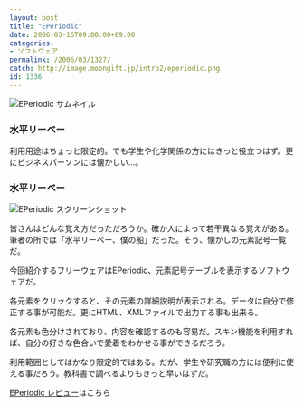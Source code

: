 ```yaml
---
layout: post
title: "EPeriodic"
date: 2006-03-16T09:00:00+09:00
categories:
- ソフトウェア
permalink: /2006/03/1327/
catch: http://image.moongift.jp/intro2/eperiodic.png
id: 1336
---
```

 ![EPeriodic サムネイル](http://image.moongift.jp/intro2/eperiodic.t.png "EPeriodic サムネイル")
  

### 水平リーベー
  
利用用途はちょっと限定的。でも学生や化学関係の方にはきっと役立つはず。更にビジネスパーソンには懐かしい…。  
<!--more-->  

### 水平リーベー
  

![EPeriodic スクリーンショット](http://image.moongift.jp/intro2/eperiodic.png "EPeriodic スクリーンショット")

  

皆さんはどんな覚え方だっただろうか。確か人によって若干異なる覚えがある。筆者の所では「水平リーベー、僕の船」だった。そう、懐かしの元素記号一覧だ。

  

今回紹介するフリーウェアはEPeriodic、元素記号テーブルを表示するソフトウェアだ。

  

各元素をクリックすると、その元素の詳細説明が表示される。データは自分で修正する事が可能だ。更にHTML、XMLファイルで出力する事も出来る。

  

各元素も色分けされており、内容を確認するのも容易だ。スキン機能を利用すれば、自分の好きな色合いで愛着をわかせる事ができるだろう。

  

利用範囲としてはかなり限定的ではある。だが、学生や研究職の方には便利に使える事だろう。教科書で調べるよりもきっと早いはずだ。

  

[EPeriodic レビュー](http://fw.moongift.jp/review/i-1343.html)はこちら

